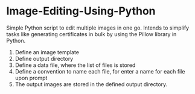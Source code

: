 # Image-Editing-Using-Python
Simple Python script to edit multiple images in one go. Intends to simplify tasks like generating certificates in bulk by using the Pillow library in Python.

1. Define an image template
2. Define output directory
3. Define a data file, where the list of files is stored
3. Define a convention to name each file, for enter a name for each file upon prompt
4. The output images are stored in the defined output directory.
